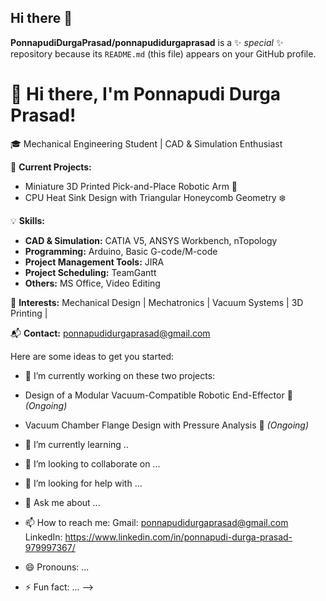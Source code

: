 ## Hi there 👋


**PonnapudiDurgaPrasad/ponnapudidurgaprasad** is a ✨ _special_ ✨ repository because its `README.md` (this file) appears on your GitHub profile.
# 👋 Hi there, I'm Ponnapudi Durga Prasad!

🎓 Mechanical Engineering Student | CAD & Simulation Enthusiast 

🚀 **Current  Projects:**
- Miniature 3D Printed Pick-and-Place Robotic Arm 🤖
- CPU Heat Sink Design with Triangular Honeycomb Geometry ❄️


💡 **Skills:**

- **CAD & Simulation:** CATIA V5, ANSYS Workbench, nTopology
- **Programming:** Arduino, Basic G-code/M-code
- **Project Management Tools:** JIRA
- **Project Scheduling:** TeamGantt
- **Others:** MS Office, Video Editing

🎯 **Interests:** Mechanical Design | Mechatronics | Vacuum Systems | 3D Printing | 


📬 **Contact:** ponnapudidurgaprasad@gmail.com

Here are some ideas to get you started:

- 🔭 I’m currently working on these two projects:
- Design of a Modular Vacuum-Compatible Robotic End-Effector 🔧 *(Ongoing)*
- Vacuum Chamber Flange Design with Pressure Analysis 💨 *(Ongoing)*
- 🌱 I’m currently learning ..
- 👯 I’m looking to collaborate on ...
- 🤔 I’m looking for help with ...
- 💬 Ask me about ...
- 📫 How to reach me: 
Gmail: ponnapudidurgaprasad@gmail.com
LinkedIn: https://www.linkedin.com/in/ponnapudi-durga-prasad-979997367/

- 😄 Pronouns: ...
- ⚡ Fun fact: ...
-->
